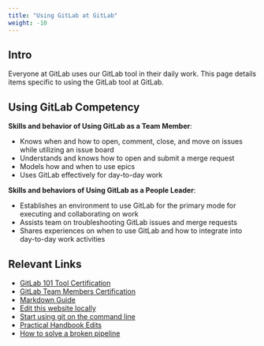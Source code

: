 ```yaml
---
title: "Using GitLab at GitLab"
weight: -10
---
```


## Intro

Everyone at GitLab uses our GitLab tool in their daily work. This page details items specific to using the GitLab tool at GitLab.

## Using GitLab Competency

**Skills and behavior of Using GitLab as a Team Member**:

- Knows when and how to open, comment, close, and move on issues while utilizing an issue board
- Understands and knows how to open and submit a merge request
- Models how and when to use epics
- Uses GitLab effectively for day-to-day work

**Skills and behaviors of Using GitLab as a People Leader**:

- Establishes an environment to use GitLab for the primary mode for executing and collaborating on work
- Assists team on troubleshooting GitLab issues and merge requests
- Shares experiences on when to use GitLab and how to integrate into day-to-day work activities

## Relevant Links

- [GitLab 101 Tool Certification](/handbook/people-group/learning-and-development/gitlab-101/)
- [GitLab Team Members Certification](https://gitlab.edcast.com/pathways/ECL-1b9db605-c6ce-4da5-8a0d-087486d2aabe)
- [Markdown Guide](https://handbook.gitlab.com/docs/markdown-guide/)
- [Edit this website locally](/handbook/editing-handbook/)
- [Start using git on the command line](https://docs.gitlab.com/ee/gitlab-basics/start-using-git.html)
- [Practical Handbook Edits](/handbook/editing-handbook/practical-handbook-edits/)
- [How to solve a broken pipeline](/handbook/editing-handbook/#how-to-solve-a-broken-pipeline-in-a-merge-request)
